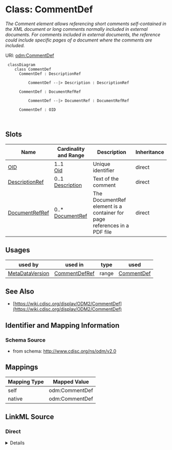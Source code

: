 # Class: CommentDef


_The Comment element allows referencing short comments self-contained in the XML document or long comments normally included in external documents. For comments included in external documents, the reference could include specific pages of a document where the comments are included._





URI: [odm:CommentDef](http://www.cdisc.org/ns/odm/v2.0/CommentDef)



```mermaid
 classDiagram
    class CommentDef
      CommentDef : DescriptionRef
        
          CommentDef --|> Description : DescriptionRef
        
      CommentDef : DocumentRefRef
        
          CommentDef --|> DocumentRef : DocumentRefRef
        
      CommentDef : OID
        
      
```




<!-- no inheritance hierarchy -->


## Slots

| Name | Cardinality and Range | Description | Inheritance |
| ---  | --- | --- | --- |
| [OID](OID.md) | 1..1 <br/> [Oid](Oid.md) | Unique identifier | direct |
| [DescriptionRef](DescriptionRef.md) | 0..1 <br/> [Description](Description.md) | Text of the comment | direct |
| [DocumentRefRef](DocumentRefRef.md) | 0..* <br/> [DocumentRef](DocumentRef.md) | The DocumentRef element is a container for page references in a PDF file | direct |





## Usages

| used by | used in | type | used |
| ---  | --- | --- | --- |
| [MetaDataVersion](MetaDataVersion.md) | [CommentDefRef](CommentDefRef.md) | range | [CommentDef](CommentDef.md) |






## See Also

* [https://wiki.cdisc.org/display/ODM2/CommentDef](https://wiki.cdisc.org/display/ODM2/CommentDef)

## Identifier and Mapping Information







### Schema Source


* from schema: http://www.cdisc.org/ns/odm/v2.0





## Mappings

| Mapping Type | Mapped Value |
| ---  | ---  |
| self | odm:CommentDef |
| native | odm:CommentDef |





## LinkML Source

<!-- TODO: investigate https://stackoverflow.com/questions/37606292/how-to-create-tabbed-code-blocks-in-mkdocs-or-sphinx -->

### Direct

<details>
```yaml
name: CommentDef
description: The Comment element allows referencing short comments self-contained
  in the XML document or long comments normally included in external documents. For
  comments included in external documents, the reference could include specific pages
  of a document where the comments are included.
from_schema: http://www.cdisc.org/ns/odm/v2.0
see_also:
- https://wiki.cdisc.org/display/ODM2/CommentDef
slots:
- OID
- DescriptionRef
- DocumentRefRef
slot_usage:
  OID:
    name: OID
    description: Unique identifier.
    comments:
    - 'Required

      range:oid'
    domain_of:
    - Study
    - MetaDataVersion
    - Standard
    - ValueListDef
    - WhereClauseDef
    - StudyEventGroupDef
    - StudyEventDef
    - ItemGroupDef
    - ItemDef
    - CodeList
    - MethodDef
    - ConditionDef
    - CommentDef
    - StudyIndication
    - StudyIntervention
    - StudyObjective
    - StudyEndPoint
    - StudyTargetPopulation
    - StudyEstimand
    - Arm
    - Epoch
    - StudyParameter
    - StudyTiming
    - TransitionTimingConstraint
    - AbsoluteTimingConstraint
    - RelativeTimingConstraint
    - DurationTimingConstraint
    - WorkflowDef
    - Transition
    - Branching
    - Criterion
    - ExceptionEvent
    - User
    - Organization
    - Location
    - SignatureDef
    - Query
    range: oid
    required: true
  DescriptionRef:
    name: DescriptionRef
    description: Text of the comment.
    domain_of:
    - Study
    - MetaDataVersion
    - ValueListDef
    - StudyEventGroupRef
    - StudyEventGroupDef
    - StudyEventDef
    - ItemGroupDef
    - Origin
    - ItemDef
    - CodeList
    - CodeListItem
    - MethodDef
    - ConditionDef
    - CommentDef
    - Protocol
    - StudyStructure
    - TrialPhase
    - StudyIndication
    - StudyIntervention
    - StudyObjective
    - StudyEndPoint
    - StudyTargetPopulation
    - StudyEstimand
    - IntercurrentEvent
    - SummaryMeasure
    - Arm
    - Epoch
    - TransitionTimingConstraint
    - AbsoluteTimingConstraint
    - RelativeTimingConstraint
    - DurationTimingConstraint
    - WorkflowDef
    - Criterion
    - ExceptionEvent
    - Organization
    - Location
    - ODMFileMetadata
    range: Description
    maximum_cardinality: 1
  DocumentRefRef:
    name: DocumentRefRef
    description: The DocumentRef element is a container for page references in a PDF
      file.
    multivalued: true
    domain_of:
    - AnnotatedCRF
    - SupplementalDoc
    - Origin
    - MethodDef
    - CommentDef
    range: DocumentRef
    inlined: true
    inlined_as_list: true
class_uri: odm:CommentDef

```
</details>

### Induced

<details>
```yaml
name: CommentDef
description: The Comment element allows referencing short comments self-contained
  in the XML document or long comments normally included in external documents. For
  comments included in external documents, the reference could include specific pages
  of a document where the comments are included.
from_schema: http://www.cdisc.org/ns/odm/v2.0
see_also:
- https://wiki.cdisc.org/display/ODM2/CommentDef
slot_usage:
  OID:
    name: OID
    description: Unique identifier.
    comments:
    - 'Required

      range:oid'
    domain_of:
    - Study
    - MetaDataVersion
    - Standard
    - ValueListDef
    - WhereClauseDef
    - StudyEventGroupDef
    - StudyEventDef
    - ItemGroupDef
    - ItemDef
    - CodeList
    - MethodDef
    - ConditionDef
    - CommentDef
    - StudyIndication
    - StudyIntervention
    - StudyObjective
    - StudyEndPoint
    - StudyTargetPopulation
    - StudyEstimand
    - Arm
    - Epoch
    - StudyParameter
    - StudyTiming
    - TransitionTimingConstraint
    - AbsoluteTimingConstraint
    - RelativeTimingConstraint
    - DurationTimingConstraint
    - WorkflowDef
    - Transition
    - Branching
    - Criterion
    - ExceptionEvent
    - User
    - Organization
    - Location
    - SignatureDef
    - Query
    range: oid
    required: true
  DescriptionRef:
    name: DescriptionRef
    description: Text of the comment.
    domain_of:
    - Study
    - MetaDataVersion
    - ValueListDef
    - StudyEventGroupRef
    - StudyEventGroupDef
    - StudyEventDef
    - ItemGroupDef
    - Origin
    - ItemDef
    - CodeList
    - CodeListItem
    - MethodDef
    - ConditionDef
    - CommentDef
    - Protocol
    - StudyStructure
    - TrialPhase
    - StudyIndication
    - StudyIntervention
    - StudyObjective
    - StudyEndPoint
    - StudyTargetPopulation
    - StudyEstimand
    - IntercurrentEvent
    - SummaryMeasure
    - Arm
    - Epoch
    - TransitionTimingConstraint
    - AbsoluteTimingConstraint
    - RelativeTimingConstraint
    - DurationTimingConstraint
    - WorkflowDef
    - Criterion
    - ExceptionEvent
    - Organization
    - Location
    - ODMFileMetadata
    range: Description
    maximum_cardinality: 1
  DocumentRefRef:
    name: DocumentRefRef
    description: The DocumentRef element is a container for page references in a PDF
      file.
    multivalued: true
    domain_of:
    - AnnotatedCRF
    - SupplementalDoc
    - Origin
    - MethodDef
    - CommentDef
    range: DocumentRef
    inlined: true
    inlined_as_list: true
attributes:
  OID:
    name: OID
    description: Unique identifier.
    comments:
    - 'Required

      range:oid'
    from_schema: http://www.cdisc.org/ns/odm/v2.0
    rank: 1000
    identifier: true
    alias: OID
    owner: CommentDef
    domain_of:
    - Study
    - MetaDataVersion
    - Standard
    - ValueListDef
    - WhereClauseDef
    - StudyEventGroupDef
    - StudyEventDef
    - ItemGroupDef
    - ItemDef
    - CodeList
    - MethodDef
    - ConditionDef
    - CommentDef
    - StudyIndication
    - StudyIntervention
    - StudyObjective
    - StudyEndPoint
    - StudyTargetPopulation
    - StudyEstimand
    - Arm
    - Epoch
    - StudyParameter
    - StudyTiming
    - TransitionTimingConstraint
    - AbsoluteTimingConstraint
    - RelativeTimingConstraint
    - DurationTimingConstraint
    - WorkflowDef
    - Transition
    - Branching
    - Criterion
    - ExceptionEvent
    - User
    - Organization
    - Location
    - SignatureDef
    - Query
    range: oid
    required: true
  DescriptionRef:
    name: DescriptionRef
    description: Text of the comment.
    from_schema: http://www.cdisc.org/ns/odm/v2.0
    rank: 1000
    identifier: false
    alias: DescriptionRef
    owner: CommentDef
    domain_of:
    - Study
    - MetaDataVersion
    - ValueListDef
    - StudyEventGroupRef
    - StudyEventGroupDef
    - StudyEventDef
    - ItemGroupDef
    - Origin
    - ItemDef
    - CodeList
    - CodeListItem
    - MethodDef
    - ConditionDef
    - CommentDef
    - Protocol
    - StudyStructure
    - TrialPhase
    - StudyIndication
    - StudyIntervention
    - StudyObjective
    - StudyEndPoint
    - StudyTargetPopulation
    - StudyEstimand
    - IntercurrentEvent
    - SummaryMeasure
    - Arm
    - Epoch
    - TransitionTimingConstraint
    - AbsoluteTimingConstraint
    - RelativeTimingConstraint
    - DurationTimingConstraint
    - WorkflowDef
    - Criterion
    - ExceptionEvent
    - Organization
    - Location
    - ODMFileMetadata
    range: Description
    maximum_cardinality: 1
  DocumentRefRef:
    name: DocumentRefRef
    description: The DocumentRef element is a container for page references in a PDF
      file.
    from_schema: http://www.cdisc.org/ns/odm/v2.0
    rank: 1000
    multivalued: true
    identifier: false
    alias: DocumentRefRef
    owner: CommentDef
    domain_of:
    - AnnotatedCRF
    - SupplementalDoc
    - Origin
    - MethodDef
    - CommentDef
    range: DocumentRef
    inlined: true
    inlined_as_list: true
class_uri: odm:CommentDef

```
</details>